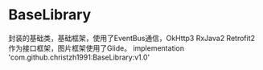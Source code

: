 # BaseLibrary
封装的基础类，基础框架，使用了EventBus通信，OkHttp3 RxJava2  Retrofit2 作为接口框架，图片框架使用了Glide。
    implementation 'com.github.christzh1991:BaseLibrary:v1.0'


